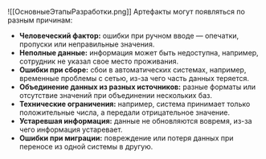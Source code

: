 ![[ОсновныеЭтапыРазработки.png]]
Артефакты могут появляться по разным причинам:
- **Человеческий фактор:** ошибки при ручном вводе — опечатки, пропуски или неправильные значения.
- **Неполные данные:** информация может быть недоступна, например, сотрудник не указал свое место проживания.
- **Ошибки при сборе:** сбои в автоматических системах, например, временные проблемы с сетью, из-за чего часть данных теряется.
- **Объединение данных из разных источников:** разные форматы или отсутствие значений при объединении нескольких баз.
- **Технические ограничения:** например, система принимает только положительные числа, а передали отрицательное значение.
- **Устаревшая информация:** данные не обновляются вовремя, из-за чего информация устаревает.
- **Ошибки при миграции:** повреждение или потеря данных при переносе из одной системы в другую.

